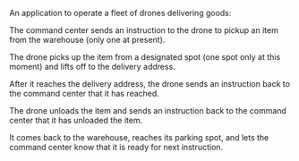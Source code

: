 An application to operate a fleet of drones delivering goods:

The command center sends an instruction to the drone to pickup an item from the warehouse (only one at present).

The drone picks up the item from a designated spot (one spot only at this moment) and lifts off to the delivery address.

After it reaches the delivery address, the drone sends an instruction back to the command center that it has reached.

The drone unloads the item and sends an instruction back to the command center that it has unloaded the item.

It comes back to the warehouse, reaches its parking spot, and lets the command center know that it is ready for next instruction.
